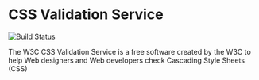 CSS Validation Service
======================

[![Build Status](https://secure.travis-ci.org/w3c/css-validator.png?branch=master)](http://travis-ci.org/w3c/css-validator)

The W3C CSS Validation Service is a free software created by the W3C to help Web designers and Web developers check Cascading Style Sheets (CSS)
